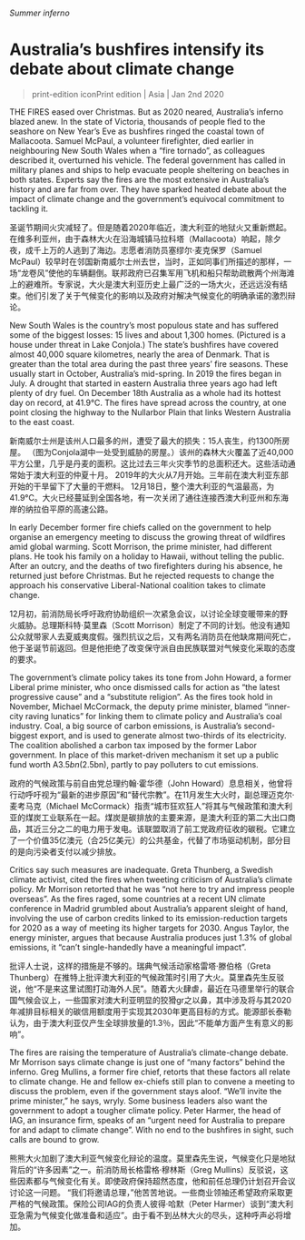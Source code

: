 ###### Summer inferno

# Australia’s bushfires intensify its debate about climate change 



> print-edition iconPrint edition | Asia | Jan 2nd 2020 

THE FIRES eased over Christmas. But as 2020 neared, Australia’s inferno blazed anew. In the state of Victoria, thousands of people fled to the seashore on New Year’s Eve as bushfires ringed the coastal town of Mallacoota. Samuel McPaul, a volunteer firefighter, died earlier in neighbouring New South Wales when a “fire tornado”, as colleagues described it, overturned his vehicle. The federal government has called in military planes and ships to help evacuate people sheltering on beaches in both states. Experts say the fires are the most extensive in Australia’s history and are far from over. They have sparked heated debate about the impact of climate change and the government’s equivocal commitment to tackling it. 


圣诞节期间火灾减轻了。但是随着2020年临近，澳大利亚的地狱火又重新燃起。在维多利亚州，由于森林大火在沿海城镇马拉科塔（Mallacoota）响起，除夕夜，成千上万的人逃到了海边。志愿者消防员塞缪尔·麦克保罗（Samuel McPaul）较早时在邻国新南威尔士州去世，当时，正如同事们所描述的那样，一场“龙卷风”使他的车辆翻倒。联邦政府已召集军用飞机和船只帮助疏散两个州海滩上的避难所。专家说，大火是澳大利亚历史上最广泛的一场大火，还远远没有结束。他们引发了关于气候变化的影响以及政府对解决气候变化的明确承诺的激烈辩论。

New South Wales is the country’s most populous state and has suffered some of the biggest losses: 15 lives and about 1,300 homes. (Pictured is a house under threat in Lake Conjola.) The state’s bushfires have covered almost 40,000 square kilometres, nearly the area of Denmark. That is greater than the total area during the past three years’ fire seasons. These usually start in October, Australia’s mid-spring. In 2019 the fires began in July. A drought that started in eastern Australia three years ago had left plenty of dry fuel. On December 18th Australia as a whole had its hottest day on record, at 41.9°C. The fires have spread across the country, at one point closing the highway to the Nullarbor Plain that links Western Australia to the east coast. 

新南威尔士州是该州人口最多的州，遭受了最大的损失：15人丧生，约1300所房屋。 （图为Conjola湖中一处受到威胁的房屋。）该州的森林大火覆盖了近40,000平方公里，几乎是丹麦的面积。这比过去三年火灾季节的总面积还大。这些活动通常始于澳大利亚的仲夏十月。 2019年的大火从7月开始。三年前在澳大利亚东部开始的干旱留下了大量的干燃料。 12月18日，整个澳大利亚的气温最高，为41.9°C。大火已经蔓延到全国各地，有一次关闭了通往连接西澳大利亚州和东海岸的纳拉伯平原的高速公路。


In early December former fire chiefs called on the government to help organise an emergency meeting to discuss the growing threat of wildfires amid global warming. Scott Morrison, the prime minister, had different plans. He took his family on a holiday to Hawaii, without telling the public. After an outcry, and the deaths of two firefighters during his absence, he returned just before Christmas. But he rejected requests to change the approach his conservative Liberal-National coalition takes to climate change. 

12月初，前消防局长呼吁政府协助组织一次紧急会议，以讨论全球变暖带来的野火威胁。总理斯科特·莫里森（Scott Morrison）制定了不同的计划。他没有通知公众就带家人去夏威夷度假。强烈抗议之后，又有两名消防员在他缺席期间死亡，他于圣诞节前返回。但是他拒绝了改变保守派自由民族联盟对气候变化采取的态度的要求。


The government’s climate policy takes its tone from John Howard, a former Liberal prime minister, who once dismissed calls for action as “the latest progressive cause” and a “substitute religion”. As the fires took hold in November, Michael McCormack, the deputy prime minister, blamed “inner-city raving lunatics” for linking them to climate policy and Australia’s coal industry. Coal, a big source of carbon emissions, is Australia’s second-biggest export, and is used to generate almost two-thirds of its electricity. The coalition abolished a carbon tax imposed by the former Labor government. In place of this market-driven mechanism it set up a public fund worth A$3.5bn ($2.5bn), partly to pay polluters to cut emissions. 


政府的气候政策与前自由党总理约翰·霍华德（John Howard）息息相关，他曾将行动呼吁视为“最新的进步原因”和“替代宗教”。在11月发生大火时，副总理迈克尔·麦考马克（Michael McCormack）指责“城市狂欢狂人”将其与气候政策和澳大利亚的煤炭工业联系在一起。煤炭是碳排放的主要来源，是澳大利亚的第二大出口商品，其近三分之二的电力用于发电。该联盟取消了前工党政府征收的碳税。它建立了一个价值35亿澳元（合25亿美元）的公共基金，代替了市场驱动机制，部分目的是向污染者支付以减少排放。

Critics say such measures are inadequate. Greta Thunberg, a Swedish climate activist, cited the fires when tweeting criticism of Australia’s climate policy. Mr Morrison retorted that he was “not here to try and impress people overseas”. As the fires raged, some countries at a recent UN climate conference in Madrid grumbled about Australia’s apparent sleight of hand, involving the use of carbon credits linked to its emission-reduction targets for 2020 as a way of meeting its higher targets for 2030. Angus Taylor, the energy minister, argues that because Australia produces just 1.3% of global emissions, it “can’t single-handedly have a meaningful impact”. 

批评人士说，这样的措施是不够的。瑞典气候活动家格雷塔·滕伯格（Greta Thunberg）在推特上批评澳大利亚的气候政策时引用了大火。莫里森先生反驳说，他“不是来这里试图打动海外人民”。随着大火肆虐，最近在马德里举行的联合国气候会议上，一些国家对澳大利亚明显的狡猾gr之以鼻，其中涉及将与其2020年减排目标相关的碳信用额度用于实现其2030年更高目标的方式。能源部长泰勒认为，由于澳大利亚仅产生全球排放量的1.3％，因此“不能单方面产生有意义的影响”。

The fires are raising the temperature of Australia’s climate-change debate. Mr Morrison says climate change is just one of “many factors” behind the inferno. Greg Mullins, a former fire chief, retorts that these factors all relate to climate change. He and fellow ex-chiefs still plan to convene a meeting to discuss the problem, even if the government stays aloof. “We’ll invite the prime minister,” he says, wryly. Some business leaders also want the government to adopt a tougher climate policy. Peter Harmer, the head of IAG, an insurance firm, speaks of an “urgent need for Australia to prepare for and adapt to climate change”. With no end to the bushfires in sight, such calls are bound to grow. 

熊熊大火加剧了澳大利亚气候变化辩论的温度。莫里森先生说，气候变化只是地狱背后的“许多因素”之一。前消防局长格雷格·穆林斯（Greg Mullins）反驳说，这些因素都与气候变化有关。即使政府保持超然态度，他和前任总理仍计划召开会议讨论这一问题。 “我们将邀请总理，”他苦苦地说。一些商业领袖还希望政府采取更严格的气候政策。保险公司IAG的负责人彼得·哈默（Peter Harmer）谈到“澳大利亚急需为气候变化做准备和适应”。由于看不到丛林大火的尽头，这种呼声必将增加。

